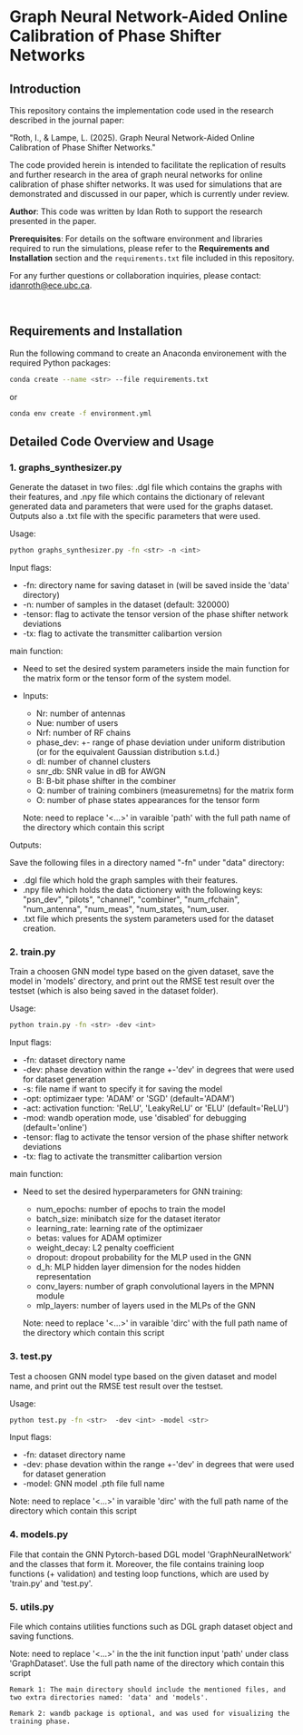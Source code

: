 # Graph Neural Network-Aided Online Calibration of Phase Shifter Networks

## Introduction

This repository contains the implementation code used in the research described in the journal paper:

"Roth, I., & Lampe, L. (2025). Graph Neural Network-Aided Online Calibration of Phase Shifter Networks."

The code provided herein is intended to facilitate the replication of results and further research in the area of graph neural networks for online calibration of phase shifter networks. It was used for simulations that are demonstrated and discussed in our paper, which is currently under review.

**Author**: This code was written by Idan Roth to support the research presented in the paper.

**Prerequisites**: For details on the software environment and libraries required to run the simulations, please refer to the **Requirements and Installation** section and the `requirements.txt` file included in this repository.

For any further questions or collaboration inquiries, please contact: idanroth@ece.ubc.ca.

<br>

## Requirements and Installation

Run the following command to create an Anaconda environement with the required Python packages:

```bash
conda create --name <str> --file requirements.txt
```
or
```bash
conda env create -f environment.yml
```


## Detailed Code Overview and Usage

### 1. graphs_synthesizer.py
Generate the dataset in two files: .dgl file which contains the graphs with their features, and .npy file which contains the dictionary of relevant generated data and parameters that were used for the graphs dataset. Outputs also a .txt file with the specific parameters that were used.

Usage:
```bash
python graphs_synthesizer.py -fn <str> -n <int>
```

Input flags: 
   
* -fn: directory name for saving dataset in (will be saved inside the 'data' directory)
* -n: number of samples in the dataset (default: 320000)
* -tensor: flag to activate the tensor version of the phase shifter network deviations
* -tx: flag to activate the transmitter calibartion version


main function:
* Need to set the desired system parameters inside the main function for the matrix form or the tensor form of the system model.
* Inputs:
    * Nr: number of antennas
    * Nue: number of users
    * Nrf: number of RF chains
    * phase_dev: +- range of phase deviation under uniform distribution (or for the equivalent Gaussian distribution s.t.d.)
    * dl: number of channel clusters
    * snr_db: SNR value in dB for AWGN
    * B: B-bit phase shifter in the combiner
    * Q: number of training combiners (measuremetns) for the matrix form
    * O: number of phase states appearances for the tensor form

    Note: need to replace '<...>' in varaible 'path' with the full path name of the directory which contain this script
   

Outputs:

Save the following files in a directory named "-fn" under "data" directory:

* .dgl file which hold the graph samples with their features.
* .npy file which holds the data dictionery with the following keys: "psn_dev", "pilots", "channel", "combiner", "num_rfchain", "num_antenna", "num_meas", "num_states, "num_user. 
* .txt file which presents the system parameters used for the dataset creation.


### 2. train.py
Train a choosen GNN model type based on the given dataset, save the model in 'models' directory, and print out the RMSE test result over the testset (which is also being saved in the dataset folder). 

Usage:
```bash
python train.py -fn <str> -dev <int>
```

Input flags: 
   
* -fn: dataset directory name
* -dev: phase devation within the range +-'dev' in degrees that were used for dataset generation
* -s: file name if want to specify it for saving the model
* -opt: optimizaer type: 'ADAM' or 'SGD' (default='ADAM')
* -act: activation function: 'ReLU', 'LeakyReLU' or 'ELU' (default='ReLU')
* -mod: wandb operation mode, use 'disabled' for debugging (default='online')
* -tensor: flag to activate the tensor version of the phase shifter network deviations
* -tx: flag to activate the transmitter calibartion version


main function:
* Need to set the desired hyperparameters for GNN training:
    * num_epochs: number of epochs to train the model
    * batch_size: minibatch size for the dataset iterator
    * learning_rate: learning rate of the optimizaer
    * betas: values for ADAM optimizer
    * weight_decay: L2 penalty coefficient
    * dropout: dropout probability for the MLP used in the GNN
    * d_h: MLP hidden layer dimension for the nodes hidden representation
    * conv_layers: number of graph convolutional layers in the MPNN module
    * mlp_layers: number of layers used in the MLPs of the GNN

    Note: need to replace '<...>' in varaible 'dirc' with the full path name of the directory which contain this script
    

### 3. test.py
Test a choosen GNN model type based on the given dataset and model name, and print out the RMSE test result over the testset. 

Usage:
```bash
python test.py -fn <str>  -dev <int> -model <str>
```

Input flags: 
   
* -fn: dataset directory name
* -dev: phase devation within the range +-'dev' in degrees that were used for dataset generation
* -model: GNN model .pth file full name 

Note: need to replace '<...>' in varaible 'dirc' with the full path name of the directory which contain this script


### 4. models.py
File that contain the GNN Pytorch-based DGL model 'GraphNeuralNetwork' and the classes that form it.
Moreover, the file contains training loop functions (+ validation) and testing loop functions, which are used by 'train.py' and 'test.py'.


### 5. utils.py
File which contains utilities functions such as DGL graph dataset object and saving functions.

Note: need to replace '<...>' in the the init function input 'path' under class 'GraphDataset'. Use the full path name of the directory which contain this script


```
Remark 1: The main directory should include the mentioned files, and two extra directories named: 'data' and 'models'. 
```
```
Remark 2: wandb package is optional, and was used for visualizing the training phase. 
```

